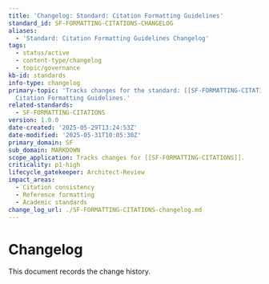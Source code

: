 ```yaml
---
title: 'Changelog: Standard: Citation Formatting Guidelines'
standard_id: SF-FORMATTING-CITATIONS-CHANGELOG
aliases:
  - 'Standard: Citation Formatting Guidelines Changelog'
tags:
  - status/active
  - content-type/changelog
  - topic/governance
kb-id: standards
info-type: changelog
primary-topic: 'Tracks changes for the standard: [[SF-FORMATTING-CITATIONS]] - Standard:
  Citation Formatting Guidelines.'
related-standards:
  - SF-FORMATTING-CITATIONS
version: 1.0.0
date-created: '2025-05-29T13:24:53Z'
date-modified: '2025-05-31T10:05:30Z'
primary_domain: SF
sub_domain: MARKDOWN
scope_application: Tracks changes for [[SF-FORMATTING-CITATIONS]].
criticality: p1-high
lifecycle_gatekeeper: Architect-Review
impact_areas:
  - Citation consistency
  - Reference formatting
  - Academic standards
change_log_url: ./SF-FORMATTING-CITATIONS-changelog.md
---
```


# Changelog

This document records the change history.
